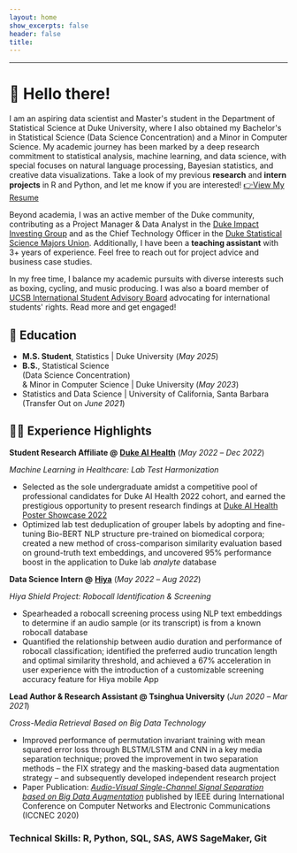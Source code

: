 ```yaml
---
layout: home
show_excerpts: false
header: false
title:     
---
```


------------------------------------------------------------------------------

# 👋 Hello there!

I am an aspiring data scientist and Master's student in the Department of  Statistical Science at Duke University, where I also obtained my Bachelor's in Statistical Science (Data Science Concentration) and a Minor in Computer Science. My academic journey has been marked by a deep research commitment to statistical analysis, machine learning, and data science, with special focuses on natural language processing, Bayesian statistics, and creative data visualizations. Take a look of my previous **research** and **intern projects** in R and Python, and let me know if you are interested! [👉View My Resume](/Yifan%20(Holly)%20Cui%20Resume.pdf)

Beyond academia, I was an active member of the Duke community, contributing as a Project Manager & Data Analyst in the [Duke Impact Investing Group](https://www.linkedin.com/company/diig/) and as the Chief Technology Officer in the [Duke Statistical Science Majors Union](https://dukegroups.com/ssmu/home/). Additionally, I have been a **teaching assistant** with 3+ years of experience. Feel free to reach out for project advice and business case studies. 

In my free time, I balance my academic pursuits with diverse interests such as boxing, cycling, and music producing. I was also a board member of [UCSB International Student Advisory Board](https://internationalvistas.blogspot.com/) advocating for international students' rights. Read more and get engaged!


## 🏫 Education
- **M.S. Student**, Statistics |      Duke University (_May 2025_)
- **B.S.**, Statistical Science <br>(Data Science Concentration) <br>& Minor in Computer Science | Duke University (_May 2023_)
- Statistics and Data Science | University of California, Santa Barbara <br>(Transfer Out on _June 2021_)

## 👩‍💻 Experience Highlights

**Student Research Affiliate @** [**Duke AI Health**](https://aihealth.duke.edu/) (_May 2022_ – _Dec 2022_)

*Machine Learning in Healthcare: Lab Test Harmonization*
- Selected as the sole undergraduate amidst a competitive pool of professional candidates for Duke AI Health 2022 cohort, and earned the prestigious opportunity to present research findings at [Duke AI Health Poster Showcase 2022](https://aihealth.duke.edu/poster-showcase-2022/)
- Optimized lab test deduplication of grouper labels by adopting and fine-tuning Bio-BERT NLP structure pre-trained on biomedical corpora; created a new method of cross-comparison similarity evaluation based on ground-truth text embeddings, and uncovered 95% performance boost in the application to Duke lab *analyte* database

**Data Science Intern @** [**Hiya**](https://www.hiya.com/) (_May 2022_ – _Aug 2022_)

*Hiya Shield Project: Robocall Identification & Screening*
- Spearheaded a robocall screening process using NLP text embeddings to determine if an audio sample (or its transcript) is from a known robocall database 
- Quantified the relationship between audio duration and performance of robocall classification; identified the preferred audio truncation length and optimal similarity threshold, and achieved a 67% acceleration in user experience with the introduction of a customizable screening accuracy feature for Hiya mobile App 

**Lead Author & Research Assistant @ Tsinghua University** (_Jun 2020_ – _Mar 2021_)

*Cross-Media Retrieval Based on Big Data Technology*
- Improved performance of permutation invariant training with mean squared error loss through BLSTM/LSTM and CNN in a key media separation technique; proved the improvement in two separation methods – the FIX strategy and the masking-based data augmentation strategy  –  and subsequently developed independent research project
- Paper Publication: [*Audio-Visual Single-Channel Signal Separation based on Big Data Augmentation*](https://ieeexplore.ieee.org/document/9332362) published by IEEE during International Conference on Computer Networks and Electronic Communications (ICCNEC 2020)


### Technical Skills: R, Python, SQL, SAS, AWS SageMaker, Git










